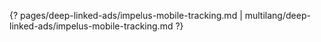 {? pages/deep-linked-ads/impelus-mobile-tracking.md | multilang/deep-linked-ads/impelus-mobile-tracking.md ?}
